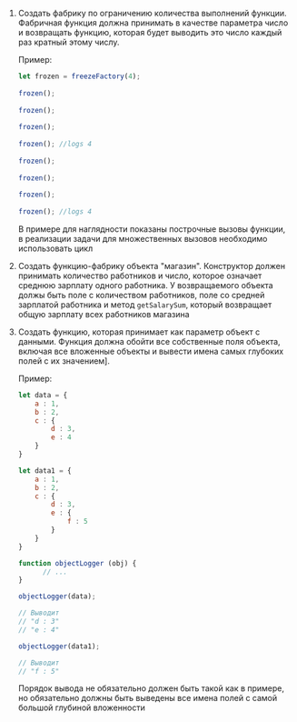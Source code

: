 1. Создать фабрику по ограничению количества выполнений функции. Фабричная функция должна принимать в качестве параметра число и возвращать функцию, которая будет выводить это число каждый раз кратный этому числу. 

   Пример:
   
   ```javascript 
   let frozen = freezeFactory(4);
    
   frozen();
    
   frozen();
    
   frozen();
    
   frozen(); //logs 4
    
   frozen();
    
   frozen();
    
   frozen();
    
   frozen(); //logs 4
   
   ```

   В примере для наглядности показаны построчные вызовы функции, в реализации задачи для множественных вызовов необходимо использовать цикл
   
2. Создать функцию-фабрику объекта "магазин". Конструктор должен принимать количество работников и число, которое означает среднюю зарплату одного работника. У возвращаемого объекта должы быть поле с количеством работников, поле со средней зарплатой работника и метод `getSalarySum`, который возвращает общую зарплату всех работников магазина
     
     
3. Создать функцию, которая принимает как параметр объект с данными. Функция должна обойти все собственные поля объекта, включая все вложенные объекты и вывести имена самых глубоких полей c их значением].

     Пример:
     
     ```javascript
     let data = {
         a : 1,
         b : 2,
         c : {
             d : 3,
             e : 4
         }  
     }
  
     let data1 = {
         a : 1,
         b : 2,
         c : {
             d : 3,
             e : {
                 f : 5
             }
         }  
     }
  
     function objectLogger (obj) {
           // ...
     } 
  
     objectLogger(data);
   
     // Выводит 
     // "d : 3" 
     // "e : 4"  

     objectLogger(data1);
   
     // Выводит 
     // "f : 5" 

     ```
    Порядок вывода не обязательно должен быть такой как в примере, но обязательно должны быть выведены все имена полей с самой большой глубиной вложенности
